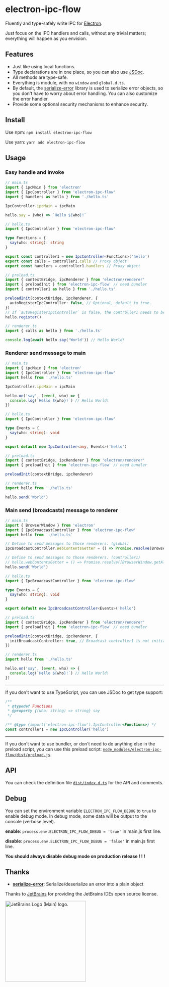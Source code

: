 # electron-ipc-flow

Fluently and type-safely write IPC for [Electron](https://www.electronjs.org/).

Just focus on the IPC handlers and calls, without any trivial matters; everything will happen as you envision.

## Features

* Just like using local functions.
* Type declarations are in one place, so you can also use [JSDoc](https://jsdoc.app/).
* All methods are type-safe.
* Everything is module, with no `window` and `global.d.ts`.
* By default, the [serialize-error](https://www.npmjs.com/package/serialize-error) library is used to serialize error objects, so you don't have to worry about error handling. You can also customize the error handler.
* Provide some optional security mechanisms to enhance security.

## Install

Use npm: `npm install electron-ipc-flow`

Use yarn: `yarn add electron-ipc-flow`

## Usage

### Easy handle and invoke

```typescript
// main.ts
import { ipcMain } from 'electron'
import { IpcController } from 'electron-ipc-flow'
import { handlers as hello } from './hello.ts'

IpcController.ipcMain = ipcMain

hello.say = (who) => `Hello ${who}!`

// hello.ts
import { IpcController } from 'electron-ipc-flow'

type Functions = {
  say(who: string): string
}

export const controller1 = new IpcController<Functions>('hello')
export const calls = controller1.calls // Proxy object
export const handlers = controller1.handlers // Proxy object

// preload.ts
import { contextBridge, ipcRenderer } from 'electron/renderer'
import { preloadInit } from 'electron-ipc-flow' // need bundler
import { controller1 as hello } from './hello.ts'

preloadInit(contextBridge, ipcRenderer, {
  autoRegisterIpcController: false, // Optional, default to true.
})
// If `autoRegisterIpcController` is false, the controller1 needs to be register manually.
hello.register()

// renderer.ts
import { calls as hello } from './hello.ts'

console.log(await hello.say('World')) // Hello World!
```

### Renderer send message to main

```typescript
// main.ts
import { ipcMain } from 'electron'
import { IpcController } from 'electron-ipc-flow'
import hello from './hello.ts'

IpcController.ipcMain = ipcMain

hello.on('say', (event, who) => {
  console.log(`Hello ${who}!`) // Hello World!
})

// hello.ts
import { IpcController } from 'electron-ipc-flow'

type Events = {
  say(who: string): void
}

export default new IpcController<any, Events>('hello')

// preload.ts
import { contextBridge, ipcRenderer } from 'electron/renderer'
import { preloadInit } from 'electron-ipc-flow' // need bundler

preloadInit(contextBridge, ipcRenderer)

// renderer.ts
import hello from './hello.ts'

hello.send('World')
```

### Main send (broadcasts) message to renderer

```typescript
// main.ts
import { BrowserWindow } from 'electron'
import { IpcBroadcastController } from 'electron-ipc-flow'
import hello from './hello.ts'

// Define to send messages to those renderers. (global)
IpcBroadcastController.WebContentsGetter = () => Promise.resolve(BrowserWindow.getAllWindows().map((win) => win.webContents))

// Define to send messages to those renderers. (controller1)
// hello.webContentsGetter = () => Promise.resolve([BrowserWindow.getAllWindows()[0].webContents]) 
hello.send('World')

// hello.ts
import { IpcBroadcastController } from 'electron-ipc-flow'

type Events = {
  say(who: string): void
}

export default new IpcBroadcastController<Events>('hello')

// preload.ts
import { contextBridge, ipcRenderer } from 'electron/renderer'
import { preloadInit } from 'electron-ipc-flow' // need bundler

preloadInit(contextBridge, ipcRenderer, {
  initBroadcastController: true, // Broadcast controller1 is not initialized by default
})

// renderer.ts
import hello from './hello.ts'

hello.on('say', (event, who) => {
  console.log(`Hello ${who}!`) // Hello World!
})
```

---

If you don't want to use TypeScript, you can use JSDoc to get type support:

```javascript
/**
 * @typedef Functions
 * @property {(who: string) => string} say
 */

/** @type {import('electron-ipc-flow').IpcController<Functions>} */
const controller1 = new IpcController('hello')
```

---

If you don't want to use bundler, or don't need to do anything else in the preload script, you can use this preload script: [`node_modules/electron-ipc-flow/dist/preload.js`](https://unpkg.com/electron-ipc-flow/dist/preload.js).

## API

You can check the definition file [`dist/index.d.ts`](https://unpkg.com/electron-ipc-flow/dist/index.d.ts) for the API and comments.

## Debug

You can set the environment variable `ELECTRON_IPC_FLOW_DEBUG` to `true` to enable debug mode. In debug mode, some data will be output to the console (verbose level).

**enable**: `process.env.ELECTRON_IPC_FLOW_DEBUG = 'true'` in main.js first line.

**disable**: `process.env.ELECTRON_IPC_FLOW_DEBUG = 'false'` in main.js first line.

**You should always disable debug mode on production release ! ! !**

## Thanks

* [**serialize-error**](https://www.npmjs.com/package/serialize-error): Serialize/deserialize an error into a plain object

Thanks to [JetBrains](https://jb.gg/OpenSourceSupport) for providing the JetBrains IDEs open source license.

<a href="https://jb.gg/OpenSourceSupport"><img src="https://resources.jetbrains.com/storage/products/company/brand/logos/jb_beam.png" alt="JetBrains Logo (Main) logo." width="256px" height="256px"></a>
